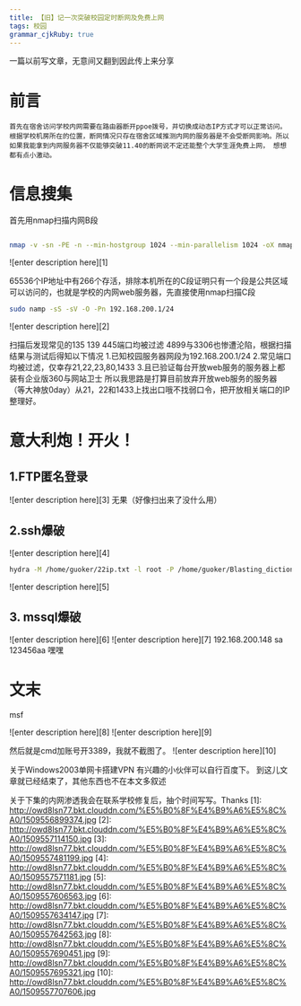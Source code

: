 ```yaml
---
title: 【旧】记一次突破校园定时断网及免费上网 
tags: 校园
grammar_cjkRuby: true
---
```



一篇以前写文章，无意间又翻到因此传上来分享

# 前言
	首先在宿舍访问学校内网需要在路由器断开ppoe拨号，并切换成动态IP方式才可以正常访问。根据学校机房所在的位置，断网情况只存在宿舍区域推测内网的服务器是不会受断网影响。所以如果我能拿到内网服务器不仅能够突破11.40的断网说不定还能整个大学生涯免费上网， 想想都有点小激动。
	
# 信息搜集
首先用nmap扫描内网B段

``` zsh

nmap -v -sn -PE -n --min-hostgroup 1024 --min-parallelism 1024 -oX nmap_output.xml 192.168.1.1/16
```


![enter description here][1]

65536个IP地址中有266个存活，排除本机所在的C段证明只有一个段是公共区域可以访问的，也就是学校的内网web服务器，先直接使用nmap扫描C段 

``` zsh
sudo namp -sS -sV -O -Pn 192.168.200.1/24
```
![enter description here][2]

扫描后发现常见的135 139 445端口均被过滤 4899与3306也惨遭沦陷，根据扫描结果与测试后得知以下情况
1.已知校园服务器网段为192.168.200.1/24
2.常见端口均被过滤，仅幸存21,22,23,80,1433
3.且已验证每台开放web服务的服务器上都装有企业版360与网站卫士
所以我思路是打算目前放弃开放web服务的服务器（等大神放0day）从21，22和1433上找出口哦不找弱口令，把开放相关端口的IP整理好。

# 意大利炮！开火！
## 1.FTP匿名登录
![enter description here][3]
无果（好像扫出来了没什么用）

## 2.ssh爆破
![enter description here][4]

``` zsh
hydra -M /home/guoker/22ip.txt -l root -P /home/guoker/Blasting_dictionary/top100password.txt -vV  ssh 
```

![enter description here][5]
## 3. mssql爆破
![enter description here][6]
![enter description here][7]
192.168.200.148 sa 123456aa 嘿嘿

# 文末

msf

![enter description here][8]
![enter description here][9]

然后就是cmd加账号开3389，我就不截图了。
![enter description here][10]

关于Windows2003单网卡搭建VPN 有兴趣的小伙伴可以自行百度下。
到这儿文章就已经结束了，其他东西也不在本文多叙述

关于下集的内网渗透我会在联系学校修复后，抽个时间写写。Thanks
  [1]: http://owd8lsn77.bkt.clouddn.com/%E5%B0%8F%E4%B9%A6%E5%8C%A0/1509556899374.jpg
  [2]: http://owd8lsn77.bkt.clouddn.com/%E5%B0%8F%E4%B9%A6%E5%8C%A0/1509557114150.jpg
  [3]: http://owd8lsn77.bkt.clouddn.com/%E5%B0%8F%E4%B9%A6%E5%8C%A0/1509557481199.jpg
  [4]: http://owd8lsn77.bkt.clouddn.com/%E5%B0%8F%E4%B9%A6%E5%8C%A0/1509557571181.jpg
  [5]: http://owd8lsn77.bkt.clouddn.com/%E5%B0%8F%E4%B9%A6%E5%8C%A0/1509557606563.jpg
  [6]: http://owd8lsn77.bkt.clouddn.com/%E5%B0%8F%E4%B9%A6%E5%8C%A0/1509557634147.jpg
  [7]: http://owd8lsn77.bkt.clouddn.com/%E5%B0%8F%E4%B9%A6%E5%8C%A0/1509557642563.jpg
  [8]: http://owd8lsn77.bkt.clouddn.com/%E5%B0%8F%E4%B9%A6%E5%8C%A0/1509557690451.jpg
  [9]: http://owd8lsn77.bkt.clouddn.com/%E5%B0%8F%E4%B9%A6%E5%8C%A0/1509557695321.jpg
  [10]: http://owd8lsn77.bkt.clouddn.com/%E5%B0%8F%E4%B9%A6%E5%8C%A0/1509557707606.jpg